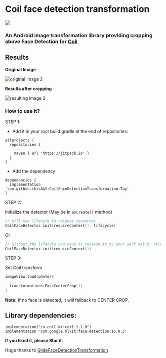 
# Coil face detection transformation

[![](https://jitpack.io/v/thisAAY/CoilFaceDetectionTransformation.svg)](https://jitpack.io/#thisAAY/CoilFaceDetectionTransformation)

### An Android image transformation library providing cropping above Face Detection for [Coil](https://github.com/coil-kt/coil/)

Results
------

**Original Image**

![original image 2](https://github.com/abhiint16/GlideFaceDetectionTransformation/raw/master/images/original_image2.jpg?raw=true )

**Results after cropping**

![resulting image 2](https://github.com/abhiint16/GlideFaceDetectionTransformation/raw/master/images/result_image2.jpg?raw=true)


### How to use it?

STEP 1:
- Add it in your root build.gradle at the end of repositories:
```
allprojects {
  repositories {
    ...
    maven { url 'https://jitpack.io' }
  }
}
```
- Add the dependency
```
dependencies {
  implementation 'com.github.thisAAY:CoilFaceDetectionTransformation:Tag'
}
```
STEP 2:

Initialize the detector (May be in `onCreate()` method)

```kotlin
// Will use lifecyle to release resources
CoilFaceDetector.init(requireContext(), lifecycle)
```
Or
```kotlin
// Without the lifecyle you have to release it by your self using .release()
CoilFaceDetector.init(requireContext())
```

STEP 3:

Set Coil transform

```kotlin
imageView.load(photo){
  ...
  transformations(FaceCenterCrop())
}
```

**Note:** If no face is detected, it will fallback to CENTER CROP.

Library dependencies:
------
```
implementation("io.coil-kt:coil:1.1.0")
implementation 'com.google.mlkit:face-detection:16.0.3'
```


**If you liked it, please Star it.**

Huge thanks to  [GlideFaceDetectionTransformation](https://github.com/abhiint16/GlideFaceDetectionTransformation)
